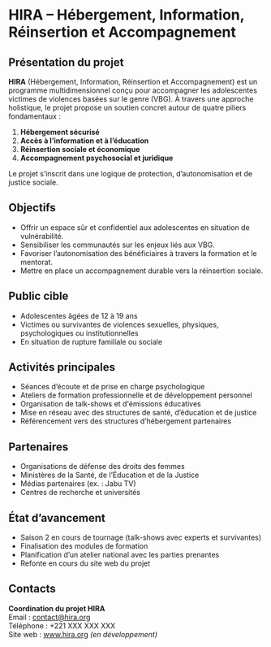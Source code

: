 # HIRA – Hébergement, Information, Réinsertion et Accompagnement

## Présentation du projet

**HIRA** (Hébergement, Information, Réinsertion et Accompagnement) est un programme multidimensionnel conçu pour accompagner les adolescentes victimes de violences basées sur le genre (VBG). À travers une approche holistique, le projet propose un soutien concret autour de quatre piliers fondamentaux :

1. **Hébergement sécurisé**
2. **Accès à l’information et à l’éducation**
3. **Réinsertion sociale et économique**
4. **Accompagnement psychosocial et juridique**

Le projet s’inscrit dans une logique de protection, d’autonomisation et de justice sociale.

## Objectifs

- Offrir un espace sûr et confidentiel aux adolescentes en situation de vulnérabilité.
- Sensibiliser les communautés sur les enjeux liés aux VBG.
- Favoriser l’autonomisation des bénéficiaires à travers la formation et le mentorat.
- Mettre en place un accompagnement durable vers la réinsertion sociale.

## Public cible

- Adolescentes âgées de 12 à 19 ans
- Victimes ou survivantes de violences sexuelles, physiques, psychologiques ou institutionnelles
- En situation de rupture familiale ou sociale

## Activités principales

- Séances d’écoute et de prise en charge psychologique
- Ateliers de formation professionnelle et de développement personnel
- Organisation de talk-shows et d'émissions éducatives
- Mise en réseau avec des structures de santé, d’éducation et de justice
- Référencement vers des structures d’hébergement partenaires

## Partenaires

- Organisations de défense des droits des femmes
- Ministères de la Santé, de l’Éducation et de la Justice
- Médias partenaires (ex. : Jabu TV)
- Centres de recherche et universités

## État d’avancement

- Saison 2 en cours de tournage (talk-shows avec experts et survivantes)
- Finalisation des modules de formation
- Planification d’un atelier national avec les parties prenantes
- Refonte en cours du site web du projet

## Contacts

**Coordination du projet HIRA**  
Email : contact@hira.org  
Téléphone : +221 XXX XXX XXX  
Site web : www.hira.org *(en développement)*
